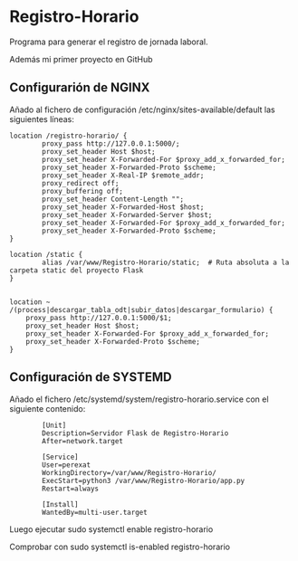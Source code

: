 # Registro-Horario
Programa para generar el registro de jornada laboral.

Además mi primer proyecto en GitHub

Configurarión de NGINX
----------------------

Añado al fichero de configuración /etc/nginx/sites-available/default las siguientes líneas:

```
location /registro-horario/ {
        proxy_pass http://127.0.0.1:5000/;
        proxy_set_header Host $host;
        proxy_set_header X-Forwarded-For $proxy_add_x_forwarded_for;
        proxy_set_header X-Forwarded-Proto $scheme;
        proxy_set_header X-Real-IP $remote_addr;
        proxy_redirect off;
        proxy_buffering off;
        proxy_set_header Content-Length "";
        proxy_set_header X-Forwarded-Host $host;
        proxy_set_header X-Forwarded-Server $host;
        proxy_set_header X-Forwarded-For $proxy_add_x_forwarded_for;
        proxy_set_header X-Forwarded-Proto $scheme;
}

location /static {
        alias /var/www/Registro-Horario/static;  # Ruta absoluta a la carpeta static del proyecto Flask
}


location ~ /(process|descargar_tabla_odt|subir_datos|descargar_formulario) {
    proxy_pass http://127.0.0.1:5000/$1;
    proxy_set_header Host $host;
    proxy_set_header X-Forwarded-For $proxy_add_x_forwarded_for;
    proxy_set_header X-Forwarded-Proto $scheme;
}
```

Configuración de SYSTEMD
------------------------

Añado el fichero /etc/systemd/system/registro-horario.service con el siguiente contenido:

```
        [Unit]
        Description=Servidor Flask de Registro-Horario
        After=network.target

        [Service]
        User=perexat
        WorkingDirectory=/var/www/Registro-Horario/
        ExecStart=python3 /var/www/Registro-Horario/app.py
        Restart=always

        [Install]
        WantedBy=multi-user.target
```



Luego ejecutar
sudo systemctl enable registro-horario

Comprobar con
sudo systemctl is-enabled registro-horario
